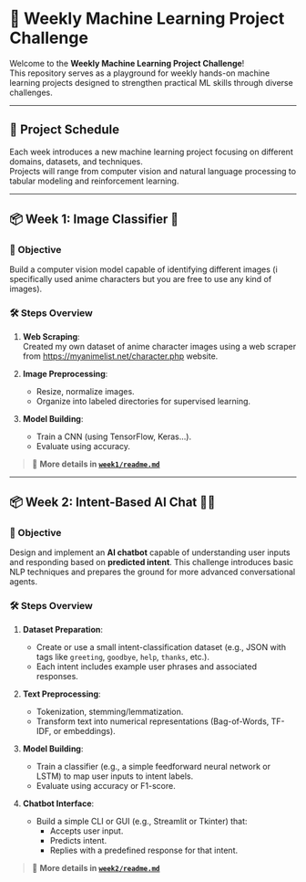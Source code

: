 # 🧠 Weekly Machine Learning Project Challenge

Welcome to the **Weekly Machine Learning Project Challenge**!  
This repository serves as a playground for weekly hands-on machine learning projects designed to strengthen practical ML skills through diverse challenges.

---

## 📅 Project Schedule

Each week introduces a new machine learning project focusing on different domains, datasets, and techniques.  
Projects will range from computer vision and natural language processing to tabular modeling and reinforcement learning.

---

## 📦 Week 1: Image Classifier 🎴

### 🧩 Objective

Build a computer vision model capable of identifying different images (i specifically used anime characters but you are free to use any kind of images).

### 🛠️ Steps Overview

1. **Web Scraping**:  
   Created my own dataset of anime character images using a web scraper from https://myanimelist.net/character.php website.

2. **Image Preprocessing**:
   - Resize, normalize images.
   - Organize into labeled directories for supervised learning.

3. **Model Building**:
   - Train a CNN (using TensorFlow, Keras...).
   - Evaluate using accuracy.

> 📌 **More details in [`week1/readme.md`](week1/readme.md)**
---
## 📦 Week 2: Intent-Based AI Chat 🧠💬

### 🧩 Objective

Design and implement an **AI chatbot** capable of understanding user inputs and responding based on **predicted intent**. This challenge introduces basic NLP techniques and prepares the ground for more advanced conversational agents.

### 🛠️ Steps Overview

1. **Dataset Preparation**:  
   - Create or use a small intent-classification dataset (e.g., JSON with tags like `greeting`, `goodbye`, `help`, `thanks`, etc.).
   - Each intent includes example user phrases and associated responses.

2. **Text Preprocessing**:
   - Tokenization, stemming/lemmatization.
   - Transform text into numerical representations (Bag-of-Words, TF-IDF, or embeddings).

3. **Model Building**:
   - Train a classifier (e.g., a simple feedforward neural network or LSTM) to map user inputs to intent labels.
   - Evaluate using accuracy or F1-score.

4. **Chatbot Interface**:
   - Build a simple CLI or GUI (e.g., Streamlit or Tkinter) that:
     - Accepts user input.
     - Predicts intent.
     - Replies with a predefined response for that intent.
       
> 📌 **More details in [`week2/readme.md`](week2/readme.md)**
